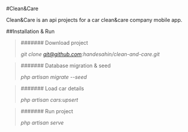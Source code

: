 

#Clean&Care

Clean&Care is an api projects for a  car clean&care company mobile app.

##Installation & Run

> ####### Download project
>
> _git clone git@github.com:handesahin/clean-and-care.git_
> 

> ####### Database migration & seed
>
> _php artisan migrate --seed_
>  
> 

> ####### Load car details
>
> _php artisan cars:upsert_


>  ####### Run project
>
> _php artisan serve_




